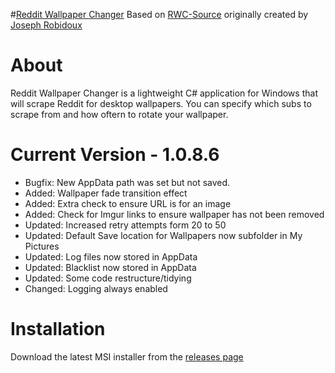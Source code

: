 #[Reddit Wallpaper Changer](https://www.reddit.com/r/rwallpaperchanger/)
Based on [RWC-Source](https://github.com/JosephRobidoux/RWC-Source) originally created by [Joseph Robidoux](https://github.com/JosephRobidoux)

# About
Reddit Wallpaper Changer is a lightweight C# application for Windows that will scrape Reddit for desktop wallpapers. You can specify which subs to scrape from and how oftern to rotate your wallpaper.

# Current Version - 1.0.8.6
- Bugfix: New AppData path was set but not saved. 
- Added: Wallpaper fade transition effect  
- Added: Extra check to ensure URL is for an image
- Added: Check for Imgur links to ensure wallpaper has not been removed 
- Updated: Increased retry attempts form 20 to 50 
- Updated: Default Save location for Wallpapers now subfolder in My Pictures 
- Updated: Log files now stored in AppData
- Updated: Blacklist now stored in AppData
- Updated: Some code restructure/tidying
- Changed: Logging always enabled

# Installation
Download the latest MSI installer from the [releases page](https://github.com/Rawns/Reddit-Wallpaper-Changer/releases)
